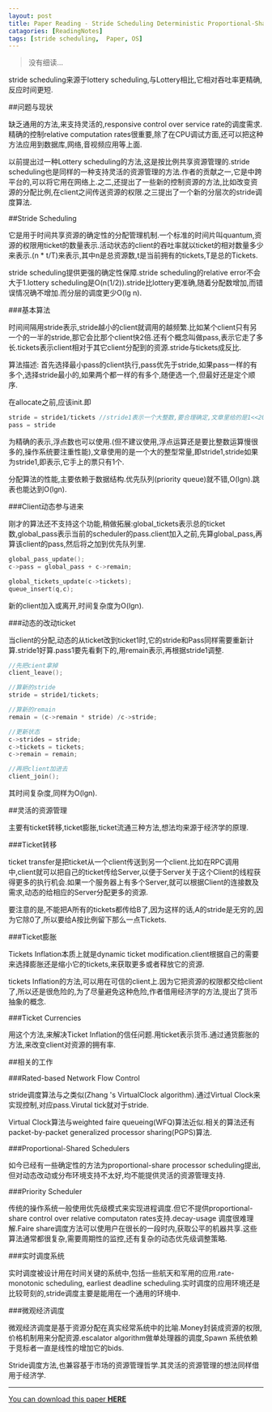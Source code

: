 ```yaml
---
layout: post
title: Paper Reading - Stride Scheduling Deterministic Proportional-Share Resource Management
catagories: [ReadingNotes]
tags: [stride scheduling,  Paper, OS]
---
```


> 没有细读...

stride scheduling来源于lottery scheduling,与Lottery相比,它相对吞吐率更精确,反应时间更短.

##问题与现状

缺乏通用的方法,来支持灵活的,responsive control over service rate的调度需求. 精确的控制relative computation rates很重要,除了在CPU调试方面,还可以把这种方法应用到数据库,网络,音视频应用等上面.

以前提出过一种Lottery scheduling的方法,这是按比例共享资源管理的.stride scheduling也是同样的一种支持灵活的资源管理的方法.作者的贡献之一,它是中跨平台的,可以将它用在网络上.之二,还提出了一些新的控制资源的方法,比如改变资源的分配比例,在client之间传送资源的权限.之三提出了一个新的分层次的stride调度算法.

##Stride  Scheduling

它是用于时间共享资源的确定性的分配管理机制.一个标准的时间片叫quantum,资源的权限用ticket的数量表示.活动状态的client的吞吐率就以ticket的相对数量多少来表示.(n * t/T)来表示,其中n是总资源数,t是当前拥有的tickets,T是总的Tickets.

stride scheduling提供更强的确定性保障.stride scheduling的relative error不会大于1.lottery scheduling是O(n(1/2)).stride比lottery更准确,随着分配数增加,而错误情况确不增加.而分层的调度更少O(lg n).

###基本算法

时间间隔用stride表示,stride越小的client就调用的越频繁.比如某个client只有另一个的一半的stride,那它会比那个client快2倍.还有个概念叫做pass,表示它走了多长.tickets表示client相对于其它client分配到的资源.stride与tickets成反比.

算法描述:
首先选择最小pass的client执行,pass优先于stride,如果pass一样的有多个,选择stride最小的,如果两个都一样的有多个,随便选一个,但最好还是定个顺序.

在allocate之前,应该init.即

```c
stride = stride1/tickets //stride1表示一个大整数,要合理确定,文章里给的是1<<20,即1M.
pass = stride
```

为精确的表示,浮点数也可以使用.(但不建议使用,浮点运算还是要比整数运算慢很多的,操作系统要注重性能),文章使用的是一个大的整型常量,即stride1,stride如果为stride1,即表示,它手上的票只有1个.

分配算法的性能,主要依赖于数据结构.优先队列(priority queue)就不错,O(lgn).跳表也能达到O(lgn).

###Client动态参与进来

刚才的算法还不支持这个功能,稍做拓展:global_tickets表示总的ticket数,global_pass表示当前的scheduler的pass.client加入之前,先算global_pass,再算该client的pass,然后将之加到优先队列里.

```c
global_pass_update();
c->pass = global_pass + c->remain;

global_tickets_update(c->tickets);
queue_insert(q,c);
```

新的client加入或离开,时间复杂度为O(lgn).

###动态的改动ticket

当client的分配,动态的从ticket改到ticket1时,它的stride和Pass同样需要重新计算.stride1好算.pass1要先看剩下的,用remain表示,再根据stride1调整.

```c
//先把cient拿掉
client_leave();

//算新的stride
stride = stride1/tickets;

//算新的remain
remain = (c->remain * stride) /c->stride;

//更新状态
c->strides = stride;
c->tickets = tickets;
c->remain = remain;

//再把client加进去
client_join();
```

其时间复杂度,同样为O(lgn).

##灵活的资源管理

主要有ticket转移,ticket膨胀,ticket流通三种方法,想法均来源于经济学的原理.

###Ticket转移

ticket transfer是把ticket从一个client传送到另一个client.比如在RPC调用中,client就可以把自己的ticket传给Server,以便于Server关于这个Client的线程获得更多的执行机会.如果一个服务器上有多个Server,就可以根据Client的连接数及需求,动态的给相应的Server分配更多的资源.

要注意的是,不能把A所有的tickets都传给B了,因为这样的话,A的stride是无穷的,因为它除0了,所以要给A按比例留下那么一点Tickets.

###Ticket膨胀

Tickets Inflation本质上就是dynamic ticket modification.client根据自己的需要来选择膨胀还是缩小它的tickets,来获取更多或者释放它的资源.

tickets Inflation的方法,可以用在可信的client上.因为它把资源的权限都交给client了,所以还是很危险的,为了尽量避免这种危险,作者借用经济学的方法,提出了货币抽象的概念.

###Ticket Currencies

用这个方法,来解决Ticket Inflation的信任问题.用ticket表示货币.通过通货膨胀的方法,来改变client对资源的拥有率.

##相关的工作

###Rated-based Network Flow Control

stride调度算法与之类似(Zhang 's VirtualClock algorithm).通过Virtual Clock来实现控制,对应pass.Virutal tick就对于stride.

Virtual Clock算法与weighted faire queueing(WFQ)算法近似.相关的算法还有packet-by-packet generalized processor sharing(PGPS)算法.

###Proportional-Shared Schedulers

如今已经有一些确定性的方法为proportional-share processor scheduling提出,但对动态改动或分布环境支持不太好,均不能提供灵活的资源管理支持.

###Priority Scheduler

传统的操作系统一般使用优先级模式来实现进程调度.但它不提供proportional-share control over relative computaton rates支持.decay-usage 调度很难理解.Faire share调度方法可以使用户在很长的一段时内,获取公平的机器共享.这些算法通常都很复杂,需要周期性的监控,还有复杂的动态优先级调整策略.

###实时调度系统

实时调度被设计用在时间关键的系统中,包括一些航天和军用的应用.rate-monotonic scheduling, earliest deadline scheduling.实时调度的应用环境还是比较苛刻的,stride调度主要是能用在一个通用的环境中.

###微观经济调度

微观经济调度是基于资源分配在真实经常系统中的比喻.Money封装成资源的权限,价格机制用来分配资源.escalator algorithm做单处理器的调度,Spawn 系统依赖于竞标者一直是线性的增加它的bids.

Stride调度方法,也兼容基于市场的资源管理哲学.其灵活的资源管理的想法同样借用于经济学.

---

[You can download this paper **HERE**][1]

[1]: {{site.baseurl}}/papers/os/waldspurger.weihl.pdf
